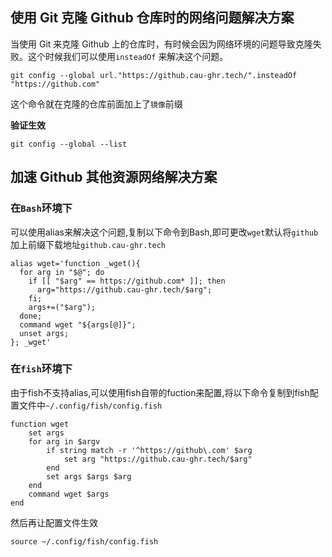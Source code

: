 ## 使用 Git 克隆 Github 仓库时的网络问题解决方案

当使用 Git 来克隆 Github 上的仓库时，有时候会因为网络环境的问题导致克隆失败。这个时候我们可以使用`insteadOf` 来解决这个问题。


``` shell
git config --global url."https://github.cau-ghr.tech/".insteadOf "https://github.com"
```

这个命令就在克隆的仓库前面加上了`镜像`前缀



**验证生效**
``` shell
git config --global --list
```


## 加速 Github 其他资源网络解决方案

### 在`Bash`环境下

可以使用alias来解决这个问题,复制以下命令到Bash,即可更改`wget`默认将`github`加上前缀下载地址`github.cau-ghr.tech`

``` shell
alias wget='function _wget(){ 
  for arg in "$@"; do 
    if [[ "$arg" == https://github.com* ]]; then 
      arg="https://github.cau-ghr.tech/$arg"; 
    fi; 
    args+=("$arg"); 
  done; 
  command wget "${args[@]}"; 
  unset args; 
}; _wget'
```

### 在`fish`环境下

由于fish不支持alias,可以使用fish自带的fuction来配置,将以下命令复制到fish配置文件中`~/.config/fish/config.fish`

``` shell
function wget
    set args
    for arg in $argv
        if string match -r '^https://github\.com' $arg
            set arg "https://github.cau-ghr.tech/$arg"
        end
        set args $args $arg
    end
    command wget $args
end
```
然后再让配置文件生效
``` shell
source ~/.config/fish/config.fish
```
